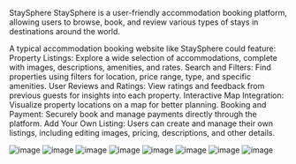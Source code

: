StaySphere
StaySphere is a user-friendly accommodation booking platform, allowing users to browse, book, and review various types of stays in destinations around the world.

A typical accommodation booking website like StaySphere could feature:
Property Listings: Explore a wide selection of accommodations, complete with images, descriptions, amenities, and rates.
Search and Filters: Find properties using filters for location, price range, type, and specific amenities.
User Reviews and Ratings: View ratings and feedback from previous guests for insights into each property.
Interactive Map Integration: Visualize property locations on a map for better planning.
Booking and Payment: Securely book and manage payments directly through the platform.
Add Your Own Listing: Users can create and manage their own listings, including editing images, pricing, descriptions, and other details.

![image](https://github.com/user-attachments/assets/17f749ed-19cc-49ae-9259-1e4e8418ebb0)
![image](https://github.com/user-attachments/assets/4d7f8a9e-ef55-44a8-9bb1-b71ce6ad8117)
![image](https://github.com/user-attachments/assets/3254dd45-de79-4bad-8f38-022d8ecaee23)
![image](https://github.com/user-attachments/assets/4c14c391-5f6c-4843-b5ae-028f011c4505)
![image](https://github.com/user-attachments/assets/196fcc2b-2c8f-4049-960e-7715ebe03407)
![image](https://github.com/user-attachments/assets/616ee1fc-44ab-4ba1-9528-9c7a02af2236)
![image](https://github.com/user-attachments/assets/970d41b9-9ca8-4755-bb03-8a573edfa8b8)
![image](https://github.com/user-attachments/assets/c558fb15-da0c-459c-81bb-d2cffc3c567a)



